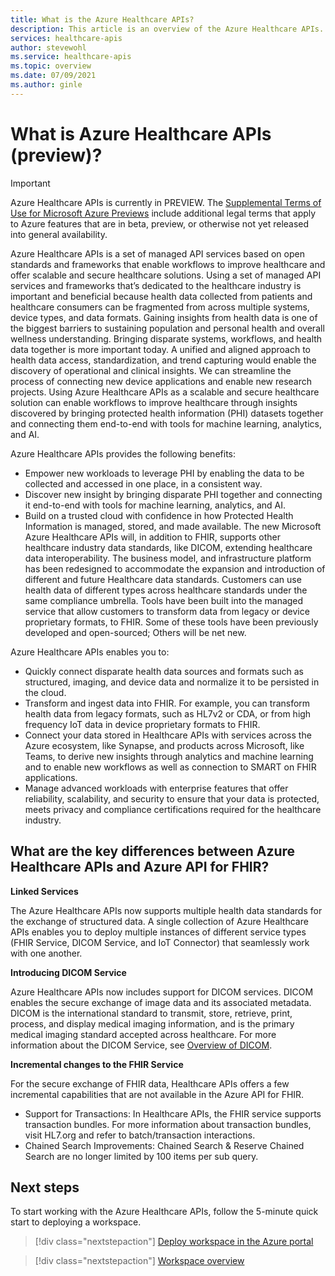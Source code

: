 ```yaml
---
title: What is the Azure Healthcare APIs?
description: This article is an overview of the Azure Healthcare APIs. 
services: healthcare-apis
author: stevewohl
ms.service: healthcare-apis
ms.topic: overview
ms.date: 07/09/2021
ms.author: ginle
---
```


# What is Azure Healthcare APIs (preview)?

> [!IMPORTANT]
> Azure Healthcare APIs is currently in PREVIEW. The [Supplemental Terms of Use for Microsoft Azure Previews](https://azure.microsoft.com/support/legal/preview-supplemental-terms/) include additional legal terms that apply to Azure features that are in beta, preview, or otherwise not yet released into general availability.

Azure Healthcare APIs is a set of managed API services based on open standards and frameworks that enable workflows to improve healthcare and offer scalable and secure healthcare solutions. Using a set of managed API services and frameworks that’s dedicated to the healthcare industry is important and beneficial because health data collected from patients and healthcare consumers can be fragmented from across multiple systems, device types, and data formats. Gaining insights from health data is one of the biggest barriers to sustaining population and personal health and overall wellness understanding. Bringing disparate systems, workflows, and health data together is more important today. A unified and aligned approach to health data access, standardization, and trend capturing would enable the discovery of operational and clinical insights. We can streamline the process of connecting new device applications and enable new research projects. Using Azure Healthcare APIs as a scalable and secure healthcare solution can enable workflows to improve healthcare through insights discovered by bringing protected health information (PHI) datasets together and connecting them end-to-end with tools for machine learning, analytics, and AI. 

Azure Healthcare APIs provides the following benefits:
* Empower new workloads to leverage PHI by enabling the data to be collected and accessed in one place, in a consistent way.
* Discover new insight by bringing disparate PHI together and connecting it end-to-end with tools for machine learning, analytics, and AI.
* Build on a trusted cloud with confidence in how Protected Health Information is managed, stored, and made available.
The new Microsoft Azure Healthcare APIs will, in addition to FHIR, supports other healthcare industry data standards, like DICOM, extending healthcare data interoperability. The business model, and infrastructure platform has been redesigned to accommodate the expansion and introduction of different and future Healthcare data standards. Customers can use health data of different types across healthcare standards under the same compliance umbrella. Tools have been built into the managed service that allow customers to transform data from legacy or device proprietary formats, to FHIR. Some of these tools have been previously developed and open-sourced; Others will be net new.

Azure Healthcare APIs enables you to: 
* Quickly connect disparate health data sources and formats such as structured, imaging, and device data and normalize it to be persisted in the cloud.
* Transform and ingest data into FHIR. For example, you can transform health data from legacy formats, such as HL7v2 or CDA, or from high frequency IoT data in device proprietary formats to FHIR.
* Connect your data stored in Healthcare APIs with services across the Azure ecosystem, like Synapse, and products across Microsoft, like Teams, to derive new insights through analytics and machine learning and to enable new workflows as well as connection to SMART on FHIR applications.
* Manage advanced workloads with enterprise features that offer reliability, scalability, and security to ensure that your data is protected, meets privacy and compliance certifications required for the healthcare industry.


## What are the key differences between Azure Healthcare APIs and Azure API for FHIR?

**Linked Services**

The Azure Healthcare APIs now supports multiple health data standards for the exchange of structured data. A single collection of Azure Healthcare APIs 
enables you to deploy multiple instances of different service types (FHIR Service, DICOM Service, and IoT Connector) that seamlessly work with one another.

**Introducing DICOM Service**

Azure Healthcare APIs now includes support for DICOM services. DICOM enables the secure exchange of image data and its associated metadata. DICOM is the international standard to transmit, store, retrieve, print, process, and display medical imaging information, and is the primary medical imaging standard accepted across healthcare. For more information about the DICOM Service, see [Overview of DICOM](./dicom/dicom-services-overview.md).

**Incremental changes to the FHIR Service**

For the secure exchange of FHIR data, Healthcare APIs offers a few incremental capabilities that are not available in the Azure API for FHIR. 
* Support for Transactions: In Healthcare APIs, the FHIR service supports transaction bundles. For more information about transaction bundles, visit HL7.org and refer to batch/transaction interactions.
* Chained Search Improvements: Chained Search & Reserve Chained Search are no longer limited by 100 items per sub query.


## Next steps

To start working with the Azure Healthcare APIs, follow the 5-minute quick start to deploying a workspace.

> [!div class="nextstepaction"]
> [Deploy workspace in the Azure portal](healthcare-apis-quickstart.md)

> [!div class="nextstepaction"]
> [Workspace overview](workspace-overview.md)
